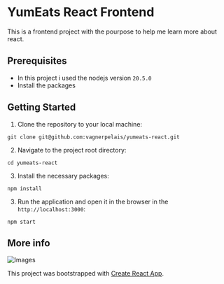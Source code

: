 # YumEats React Frontend

This is a frontend project with the pourpose to help me learn more about react.

## Prerequisites

- In this project i used the nodejs version `20.5.0`
- Install the packages

## Getting Started

1. Clone the repository to your local machine:

```asgl
git clone git@github.com:vagnerpelais/yumeats-react.git
```

2. Navigate to the project root directory:

```asgl
cd yumeats-react
```

3. Install the necessary packages:

```asgl
npm install
```

3. Run the application and open it in the browser in the `http://localhost:3000`:

```asgl
npm start
```

## More info

![Images](https://pasteboard.co/bxT5uB3skbNG.gif)

This project was bootstrapped with [Create React App](https://github.com/facebook/create-react-app).
